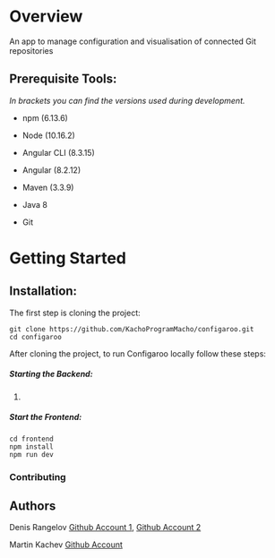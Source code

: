# Overview
An app to manage configuration and visualisation of connected Git repositories

## Prerequisite Tools:
*In brackets you can find the versions used during development.*

* npm (6.13.6)

* Node (10.16.2)

* Angular CLI (8.3.15)

* Angular (8.2.12)

* Maven (3.3.9)

* Java 8

* Git

# Getting Started 

## Installation:
The first step is cloning the project:

```shell
git clone https://github.com/KachoProgramMacho/configaroo.git
cd configaroo 
```

After cloning the project, to run Configaroo locally follow these steps:

##### Starting the Backend:
1. 

##### Start the Frontend:
```shell
cd frontend
npm install
npm run dev
```

### Contributing



## Authors
Denis Rangelov [Github Account 1](https://github.com/LukchoZloto), 
               [Github Account 2](https://github.com/d-rangelov)
               
Martin Kachev [Github Account](https://github.com/KachoProgramMacho)
